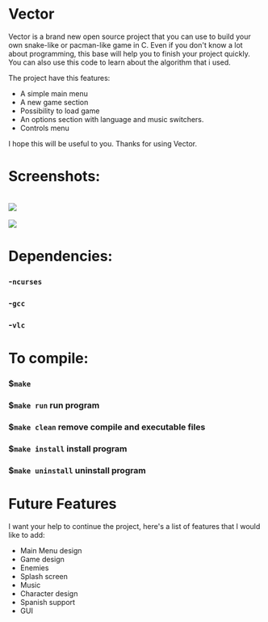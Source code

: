 # Vector
Vector is a brand new open source project that you can use to build your own snake-like or pacman-like game in C. Even
if you don't know a lot about programming, this base will help you to finish your project quickly.
You can also use this code to learn about the algorithm that i used.

The project have this features:
- A simple main menu
- A new game section 
- Possibility to load game 
- An options section with language and music switchers.
- Controls menu

I hope this will be useful to you. Thanks for using Vector.

# Screenshots:

<br> <img src="https://github.com/xdanep/vector/blob/main/screenshots/Vector-main-menu.png"/> <br>
<br> <img src="https://github.com/xdanep/vector/blob/main/screenshots/Vector-game.png"/> <br>

# Dependencies:

### -`ncurses`

### -`gcc`

### -`vlc`

# To compile:

### $`make`

### $`make run` run program

### $`make clean` remove compile and executable files

### $`make install` install program

### $`make uninstall` uninstall program

# Future Features
I want your help to continue the project, here's a list of features that I would like to add:
- Main Menu design
- Game design
- Enemies
- Splash screen
- Music
- Character design
- Spanish support
- GUI